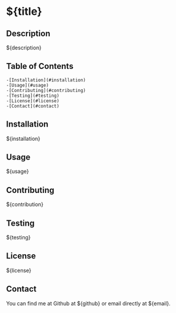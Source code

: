 # ${title}

## Description
${description}

## Table of Contents
    -[Installation](#installation)
    -[Usage](#usage)
    -[Contributing](#contributing)
    -[Testing](#testing)
    -[License](#license)
    -[Contact](#contact)


## Installation

${installation}

## Usage

${usage}

## Contributing

${contribution}

## Testing

${testing}


## License

${license}

## Contact

You can find me at Github at ${github} or email directly at ${email}.